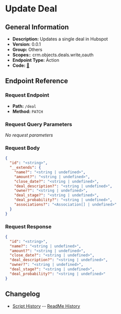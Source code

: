 # Update Deal

## General Information

- **Description:** Updates a single deal in Hubspot
- **Version:** 0.0.1
- **Group:** Others
- **Scopes:**: crm.objects.deals.write,oauth
- **Endpoint Type:** Action
- **Code:** [🔗](https://github.com/NangoHQ/integration-templates/tree/main/integrations/hubspot/actions/update-deal.ts)

## Endpoint Reference

### Request Endpoint

- **Path:** `/deal`
- **Method:** `PATCH`

### Request Query Parameters

_No request parameters_

### Request Body

```json
{
  "id": "<string>",
  "__extends": {
    "name?": "<string | undefined>",
    "amount?": "<string | undefined>",
    "close_date?": "<string | undefined>",
    "deal_description?": "<string | undefined>",
    "owner?": "<string | undefined>",
    "deal_stage?": "<string | undefined>",
    "deal_probability?": "<string | undefined>",
    "associations?": "<Association[] | undefined>"
  }
}
```

### Request Response

```json
{
  "id": "<string>",
  "name?": "<string | undefined>",
  "amount?": "<string | undefined>",
  "close_date?": "<string | undefined>",
  "deal_description?": "<string | undefined>",
  "owner?": "<string | undefined>",
  "deal_stage?": "<string | undefined>",
  "deal_probability?": "<string | undefined>"
}
```

## Changelog

- [Script History](https://github.com/NangoHQ/integration-templates/commits/main/integrations/hubspot/actions/update-deal.ts)
-- [ReadMe History](https://github.com/NangoHQ/integration-templates/commits/main/integrations/hubspot/actions/update-deal.md)
